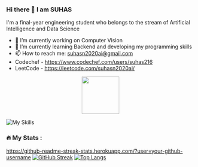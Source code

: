 ### Hi there 👋 I am SUHAS

I'm a final-year engineering student who belongs to the stream of Artificial Intelligence and Data Science

- 🔭 I’m currently working on Computer Vision
- 🌱 I’m currently learning Backend and developing my programming skills
- 📫 How to reach me: suhasn2020ai@gmail.com
- Codechef - https://www.codechef.com/users/suhas216
- LeetCode - https://leetcode.com/suhasn2020ai/
<div id="header" align="center">
  <img src="https://media.giphy.com/media/M9gbBd9nbDrOTu1Mqx/giphy.gif" width="100"/>
</div>

![My Skills](https://skillicons.dev/icons?i=py,java,c,html,css,php,mysql)


### :fire: My Stats :
https://github-readme-streak-stats.herokuapp.com/?user=your-github-username
[![GitHub Streak](http://github-readme-streak-stats.herokuapp.com?user=SUHAS202&theme=dark&background=000000)](https://git.io/streak-stats)
[![Top Langs](https://github-readme-stats.vercel.app/api/top-langs/?username=SUHAS202&layout=compact&theme=vision-friendly-dark)](https://github.com/anuraghazra/github-readme-stats)



